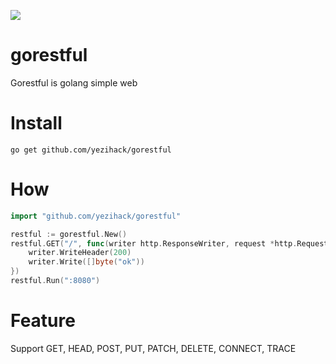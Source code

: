 [![](https://img.shields.io/badge/GoDoc-gorestful-orange)](https://godoc.org/github.com/yezihack/gorestful)
# gorestful
Gorestful is golang simple web 

# Install 
`go get github.com/yezihack/gorestful`

# How
```go
import "github.com/yezihack/gorestful"

restful := gorestful.New()
restful.GET("/", func(writer http.ResponseWriter, request *http.Request) {
    writer.WriteHeader(200)
    writer.Write([]byte("ok"))
})
restful.Run(":8080")
```

# Feature
Support GET, HEAD, POST, PUT, PATCH, DELETE, CONNECT, TRACE
